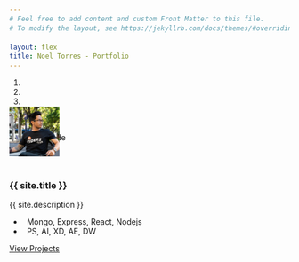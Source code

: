 ```yaml
---
# Feel free to add content and custom Front Matter to this file.
# To modify the layout, see https://jekyllrb.com/docs/themes/#overriding-theme-defaults

layout: flex
title: Noel Torres - Portfolio
---
```



<div class="
  d-flex 
  flex-grow-1 
  flex-row 
  align-items-center
  align-content-center 
  justify-content-center">
    <div class="card" style="width: 35rem;">
<div id="carouselExampleIndicators" class="carousel slide" data-ride="carousel" style="z-index:0;">
  <ol class="carousel-indicators">
    <li data-target="#carouselExampleIndicators" data-slide-to="0" class="active"></li>
    <li data-target="#carouselExampleIndicators" data-slide-to="1"></li>
    <li data-target="#carouselExampleIndicators" data-slide-to="2"></li>
  </ol>
  <div class="carousel-inner">
    <div class="carousel-item active">
      <img class="d-block w-100 card-img-top" src="{{'/assets/images/trimet.jpg' | prepend: site.baseurl}}" alt="First slide">
    </div>
    <div class="carousel-item">
      <img class="d-block w-100 card-img-top" src="{{'/assets/images/cascadiathreads.jpg' | prepend: site.baseurl}}" alt="Third slide">
    </div>
    <div class="carousel-item">
      <img class="d-block w-100 card-img-top" src="{{'/assets/images/portland-hood-720x280.jpg' | prepend: site.baseurl}}" alt="Second slide">
    </div>
  </div>
</div>
      <div class="card-block bg-light" style="z-index:1;">
        <div class="card-body" >
            <img
            id="noletorious-home"
            src="/assets/images/noletorious.jpg" 
            width="90" 
            class="rounded-circle float-right" 
            alt="" 
            style="margin:-4rem 1rem 1rem 0rem;"
            data-toggle="tooltip"
            data-placement="bottom"
            title="Work: <i class='far fa-eye-slash'></i>"
            />
          <h3 class="card-title font-weight-bold mb-0">{{ site.title }}</h3>
          <p class="card-text">{{ site.description }}</p>
          <ul class="list-group list-group-flush text-muted">
            <li class="list-group-item"><i class="fas fa-terminal fa-xs"></i> &nbsp; Mongo, Express, React, Nodejs</li>
            <li class="list-group-item"><i class="fab fa-adobe fa-sm"></i> &nbsp; PS, AI, XD, AE, DW</li>
          </ul>
          <a style="border-radius:0 0 .25rem .25rem" href="/projects/" class="btn btn-secondary btn-sm">View Projects</a>
        </div>
      </div>
    </div>
</div>



